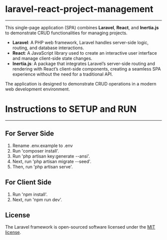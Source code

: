 # laravel-react-project-management

---

This single-page application (SPA) combines **Laravel**, **React**, and **Inertia.js** to demonstrate CRUD functionalities for managing projects. 

- **Laravel**: A PHP web framework, Laravel handles server-side logic, routing, and database interactions.
- **React**: A JavaScript library used to create an interactive user interface and manage client-side state changes.
- **Inertia.js**: A package that integrates Laravel’s server-side routing and rendering with React’s client-side components, creating a seamless SPA experience without the need for a traditional API.

The application is designed to demonstrate CRUD operations in a modern web development environment.

# Instructions to SETUP and RUN

---

## For Server Side

1. Rename .env.example to .env
2. Run 'composer install'.
3. Run 'php artisan key:generate --ansi'.
4. Next, run 'php artisan migrate --seed'.
5. Then, run 'php artisan serve'.

## For Client Side

1. Run 'npm install'.
2. Next, run 'npm run dev'.

## License

The Laravel framework is open-sourced software licensed under the [MIT license](https://opensource.org/licenses/MIT).
